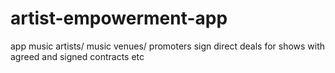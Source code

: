 # artist-empowerment-app
app music artists/ music venues/ promoters sign direct deals for shows with agreed and signed contracts etc
